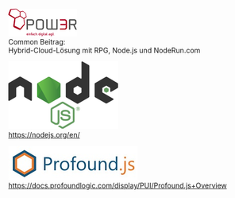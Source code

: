 ![Node.Js](/Images/POW3R.png)  
Common Beitrag:  
Hybrid-Cloud-Lösung mit RPG, Node.js und NodeRun.com

![Node.Js](/Images/NodeJS.svg)  
https://nodejs.org/en/

![Profound.Js](/Images/ProfoundJS.jpg)  
https://docs.profoundlogic.com/display/PUI/Profound.js+Overview
